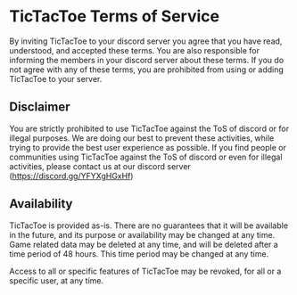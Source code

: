 # TicTacToe Terms of Service

By inviting TicTacToe to your discord server you agree that you have read, understood, and accepted these terms. You are also responsible for informing the members in your discord server about these terms. If you do not agree with any of these terms, you are prohibited from using or adding TicTacToe to your server.

## Disclaimer
You are strictly prohibited to use TicTacToe against the ToS of discord or for illegal purposes. We are doing our best to prevent these activities, while trying to provide the best user experience as possible. If you find people or communities using TicTacToe against the ToS of discord or even for illegal activities, please contact us at our discord server (https://discord.gg/YFYXgHGxHf)

## Availability
TicTacToe is provided as-is. There are no guarantees that it will be available in the future, and its purpose or availability may be changed at any time.
Game related data may be deleted at any time, and will be deleted after a time period of 48 hours. This time period may be changed at any time.

Access to all or specific features of TicTacToe may be revoked, for all or a specific user, at any time.
